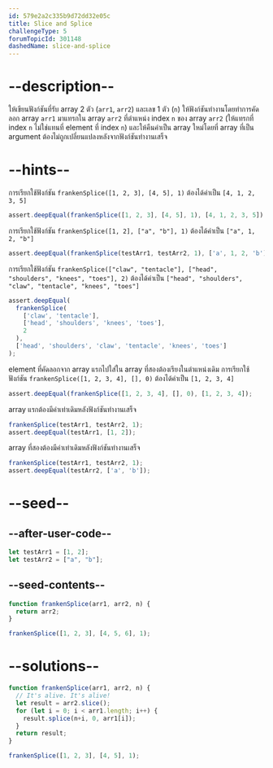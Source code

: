 ```yaml
---
id: 579e2a2c335b9d72dd32e05c
title: Slice and Splice
challengeType: 5
forumTopicId: 301148
dashedName: slice-and-splice
---
```


# --description--

ให้เขียนฟังก์ชันที่รับ array 2 ตัว (`arr1`, `arr2`) และเลข 1 ตัว (`n`) 
ให้ฟังก์ชันทำงานโดยทำการคัดลอก array `arr1` มาแทรกใน array `arr2` ที่ตำแหน่ง index `n` ของ array `arr2` (ให้แทรกที่ index `n` ไม่ใช่แทนที่ element ที่ index `n`) และให้คืนค่าเป็น array ใหม่โดยที่ array ที่เป็น argument ต้องไม่ถูกเปลี่ยนแปลงหลังจากฟังก์ชันทำงานเสร็จ

# --hints--

การเรียกใช้ฟังก์ชัน `frankenSplice([1, 2, 3], [4, 5], 1)` ต้องได้ค่าเป็น `[4, 1, 2, 3, 5]`

```js
assert.deepEqual(frankenSplice([1, 2, 3], [4, 5], 1), [4, 1, 2, 3, 5]);
```

การเรียกใช้ฟังก์ชัน `frankenSplice([1, 2], ["a", "b"], 1)` ต้องได้ค่าเป็น `["a", 1, 2, "b"]`

```js
assert.deepEqual(frankenSplice(testArr1, testArr2, 1), ['a', 1, 2, 'b']);
```

การเรียกใช้ฟังก์ชัน `frankenSplice(["claw", "tentacle"], ["head", "shoulders", "knees", "toes"], 2)` ต้องได้ค่าเป็น `["head", "shoulders", "claw", "tentacle", "knees", "toes"]`

```js
assert.deepEqual(
  frankenSplice(
    ['claw', 'tentacle'],
    ['head', 'shoulders', 'knees', 'toes'],
    2
  ),
  ['head', 'shoulders', 'claw', 'tentacle', 'knees', 'toes']
);
```

element ที่คัดลอกจาก array แรกไปใส่ใน array ที่สองต้องเรียงในตำแหน่งเดิม 
การเรียกใช้ฟังก์ชัน `frankenSplice([1, 2, 3, 4], [], 0)` ต้องได้ค่าเป็น `[1, 2, 3, 4]`

```js
assert.deepEqual(frankenSplice([1, 2, 3, 4], [], 0), [1, 2, 3, 4]);
```

array แรกต้องมีค่าเท่าเดิมหลังฟังก์ชันทำงานเสร็จ

```js
frankenSplice(testArr1, testArr2, 1);
assert.deepEqual(testArr1, [1, 2]);
```

array ที่สองต้องมีค่าเท่าเดิมหลังฟังก์ชันทำงานเสร็จ

```js
frankenSplice(testArr1, testArr2, 1);
assert.deepEqual(testArr2, ['a', 'b']);
```

# --seed--

## --after-user-code--

```js
let testArr1 = [1, 2];
let testArr2 = ["a", "b"];
```

## --seed-contents--

```js
function frankenSplice(arr1, arr2, n) {
  return arr2;
}

frankenSplice([1, 2, 3], [4, 5, 6], 1);
```

# --solutions--

```js
function frankenSplice(arr1, arr2, n) {
  // It's alive. It's alive!
  let result = arr2.slice();
  for (let i = 0; i < arr1.length; i++) {
    result.splice(n+i, 0, arr1[i]);
  }
  return result;
}

frankenSplice([1, 2, 3], [4, 5], 1);
```
